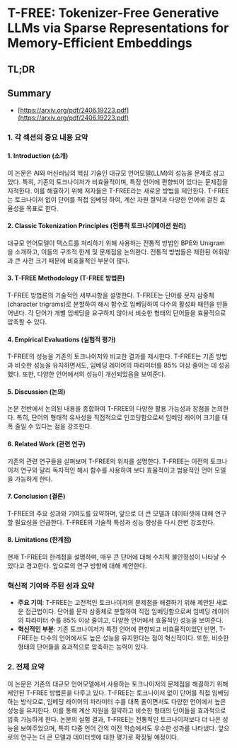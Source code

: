 # T-FREE: Tokenizer-Free Generative LLMs via Sparse Representations for Memory-Efficient Embeddings
## TL;DR
## Summary
- [https://arxiv.org/pdf/2406.19223.pdf](https://arxiv.org/pdf/2406.19223.pdf)

### 1. 각 섹션의 중요 내용 요약

#### 1. Introduction (소개)
이 논문은 AI와 머신러닝의 핵심 기술인 대규모 언어모델(LLM)의 성능을 문제로 삼고 있다. 특히, 기존의 토크나이저가 비효율적이며, 특정 언어에 편향되어 있다는 문제점을 지적한다. 이를 해결하기 위해 저자들은 T-FREE라는 새로운 방법을 제안한다. T-FREE는 토크나이저 없이 단어를 직접 임베딩 하여, 계산 자원 절약과 다양한 언어에 걸친 효율성을 목표로 한다.

#### 2. Classic Tokenization Principles (전통적 토크나이제이션 원리)
대규모 언어모델이 텍스트를 처리하기 위해 사용하는 전통적 방법인 BPE와 Unigram을 소개하고, 이들의 구조적 한계 및 문제점을 논의한다. 전통적 방법들은 제한된 어휘량과 큰 사전 크기 때문에 비효율적인 부분이 많다.

#### 3. T-FREE Methodology (T-FREE 방법론)
T-FREE 방법론의 기술적인 세부사항을 설명한다. T-FREE는 단어를 문자 삼중체(character trigrams)로 분할하여 해시 함수로 임베딩하여 다수의 활성화 패턴을 만들어낸다. 각 단어가 개별 임베딩을 요구하지 않아서 비슷한 형태의 단어들을 효율적으로 압축할 수 있다.

#### 4. Empirical Evaluations (실험적 평가)
T-FREE의 성능을 기존의 토크나이저와 비교한 결과를 제시한다. T-FREE는 기존 방법과 비슷한 성능을 유지하면서도, 임베딩 레이어의 파라미터를 85% 이상 줄이는 데 성공했다. 또한, 다양한 언어에서의 성능이 개선되었음을 보여준다.

#### 5. Discussion (논의)
논문 전반에서 논의된 내용을 종합하여 T-FREE의 다양한 활용 가능성과 장점을 논의한다. 특히, 단어의 형태적 유사성을 직접적으로 인코딩함으로써 임베딩 레이어 크기를 대폭 줄일 수 있다는 점을 강조한다.

#### 6. Related Work (관련 연구)
기존의 관련 연구들을 살펴보며 T-FREE의 위치를 설명한다. T-FREE는 이전의 토크나이저 연구와 달리 독자적인 해시 함수를 사용하여 보다 효율적이고 범용적인 언어 모델을 가능하게 한다.

#### 7. Conclusion (결론)
T-FREE의 주요 성과와 기여도를 요약하며, 앞으로 더 큰 모델과 데이터셋에 대해 연구할 필요성을 언급한다. T-FREE의 기술적 특성과 성능 향상을 다시 한번 강조한다.

#### 8. Limitations (한계점)
현재 T-FREE의 한계점을 설명하며, 매우 큰 단어에 대해 수치적 불안정성이 나타날 수 있다고 경고한다. 앞으로의 연구 방향에 대해 제안한다.

### 혁신적 기여와 주된 성과 요약
- **주요 기여**: T-FREE는 고전적인 토크나이저의 문제점을 해결하기 위해 제안된 새로운 접근법이다. 단어를 문자 삼중체로 분할하여 직접 임베딩함으로써 임베딩 레이어의 파라미터 수를 85% 이상 줄이고, 다양한 언어에서 효율적인 성능을 보여준다.
- **혁신적인 부분**: 기존 토크나이저가 특정 언어에 편향되고 비효율적이었던 반면, T-FREE는 다수의 언어에서도 높은 성능을 유지한다는 점이 혁신적이다. 또한, 비슷한 형태의 단어들을 효과적으로 압축하는 능력이 있다.

### 2. 전체 요약
이 논문은 기존의 대규모 언어모델에서 사용하는 토크나이저의 문제점을 해결하기 위해 제안된 T-FREE 방법론을 다루고 있다. T-FREE는 토크나이저 없이 단어를 직접 임베딩하는 방식으로, 임베딩 레이어의 파라미터 수를 대폭 줄이면서도 다양한 언어에서 높은 성능을 유지한다. 이를 통해 계산 자원을 절약하고 비슷한 형태의 단어들을 효과적으로 압축 가능하게 한다. 논문의 실험 결과, T-FREE는 전통적인 토크나이저보다 더 나은 성능을 보여주었으며, 특히 다중 언어 간의 이전 학습에서도 우수한 성과를 나타냈다. 앞으로의 연구는 더 큰 모델과 데이터셋에 대한 평가로 확장될 예정이다.